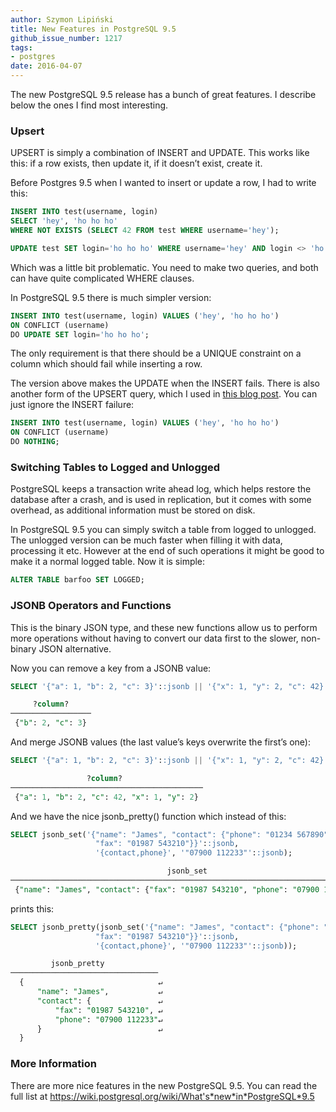 ```yaml
---
author: Szymon Lipiński
title: New Features in PostgreSQL 9.5
github_issue_number: 1217
tags:
- postgres
date: 2016-04-07
---
```


The new PostgreSQL 9.5 release has a bunch of great features. I describe below the ones I find most interesting.

### Upsert

UPSERT is simply a combination of INSERT and UPDATE. This works like this: if a row exists, then update it, if it doesn’t exist, create it.

Before Postgres 9.5 when I wanted to insert or update a row, I had to write this:

```sql
INSERT INTO test(username, login)
SELECT 'hey', 'ho ho ho'
WHERE NOT EXISTS (SELECT 42 FROM test WHERE username='hey');

UPDATE test SET login='ho ho ho' WHERE username='hey' AND login <> 'ho ho ho';
```

Which was a little bit problematic. You need to make two queries, and both can have quite complicated WHERE clauses.

In PostgreSQL 9.5 there is much simpler version:

```sql
INSERT INTO test(username, login) VALUES ('hey', 'ho ho ho')
ON CONFLICT (username)
DO UPDATE SET login='ho ho ho';
```

The only requirement is that there should be a UNIQUE constraint on a column which should fail while inserting a row.

The version above makes the UPDATE when the INSERT fails. There is also another form of the UPSERT query, which I used in [this blog post](/2016/03/loading-json-files-into-postgresql-95.html).
You can just ignore the INSERT failure:

```sql
INSERT INTO test(username, login) VALUES ('hey', 'ho ho ho')
ON CONFLICT (username)
DO NOTHING;
```

### Switching Tables to Logged and Unlogged

PostgreSQL keeps a transaction write ahead log, which helps restore the
  database after a crash, and is used in replication, but it comes with some
  overhead, as additional information must be stored on disk.

In PostgreSQL 9.5 you can simply switch a table from logged to unlogged. The unlogged version can be much faster when filling it with data, processing it etc. However at the end of such operations it might be good to make it a normal logged table. Now it is simple:

```sql
ALTER TABLE barfoo SET LOGGED;
```

### JSONB Operators and Functions

This is the binary JSON type, and these new functions allow us to perform
  more operations without having to convert our data first to the slower,
  non-binary JSON alternative.

Now you can remove a key from a JSONB value:

```sql
SELECT '{"a": 1, "b": 2, "c": 3}'::jsonb || '{"x": 1, "y": 2, "c": 42}'::jsonb;

     ?column?
──────────────────
 {"b": 2, "c": 3}
```

And merge JSONB values (the last value’s keys overwrite the first’s one):

```sql
SELECT '{"a": 1, "b": 2, "c": 3}'::jsonb || '{"x": 1, "y": 2, "c": 42}'::jsonb;

                 ?column?
───────────────────────────────────────────
 {"a": 1, "b": 2, "c": 42, "x": 1, "y": 2}
```

And we have the nice jsonb_pretty() function which instead of this:

```sql
SELECT jsonb_set('{"name": "James", "contact": {"phone": "01234 567890",
                   "fax": "01987 543210"}}'::jsonb,
                   '{contact,phone}', '"07900 112233"'::jsonb);

                                   jsonb_set
────────────────────────────────────────────────────────────────────────────────
 {"name": "James", "contact": {"fax": "01987 543210", "phone": "07900 112233"}}
```

prints this:

```sql
SELECT jsonb_pretty(jsonb_set('{"name": "James", "contact": {"phone": "01234 567890",
                   "fax": "01987 543210"}}'::jsonb,
                   '{contact,phone}', '"07900 112233"'::jsonb));

         jsonb_pretty
─────────────────────────────────
  {                              ↵
      "name": "James",           ↵
      "contact": {               ↵
          "fax": "01987 543210", ↵
          "phone": "07900 112233"↵
      }                          ↵
  }
```

### More Information

There are more nice features in the new PostgreSQL 9.5. You can read the full list at https://wiki.postgresql.org/wiki/What's*new*in*PostgreSQL*9.5
